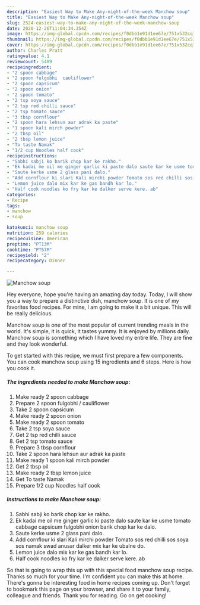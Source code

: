 ```yaml
---
description: "Easiest Way to Make Any-night-of-the-week Manchow soup"
title: "Easiest Way to Make Any-night-of-the-week Manchow soup"
slug: 2524-easiest-way-to-make-any-night-of-the-week-manchow-soup
date: 2020-12-26T11:04:34.354Z
image: https://img-global.cpcdn.com/recipes/f0dbb1e91d1ee67e/751x532cq70/manchow-soup-recipe-main-photo.jpg
thumbnail: https://img-global.cpcdn.com/recipes/f0dbb1e91d1ee67e/751x532cq70/manchow-soup-recipe-main-photo.jpg
cover: https://img-global.cpcdn.com/recipes/f0dbb1e91d1ee67e/751x532cq70/manchow-soup-recipe-main-photo.jpg
author: Charles Pratt
ratingvalue: 4.1
reviewcount: 5489
recipeingredient:
- "2 spoon cabbage"
- "2 spoon fulgobhi  cauliflower"
- "2 spoon capsicum"
- "2 spoon onion"
- "2 spoon tomato"
- "2 tsp soya sauce"
- "2 tsp red chilli sauce"
- "2 tsp tomato sauce"
- "3 tbsp cornflour"
- "2 spoon hara lehsun aur adrak ka paste"
- "1 spoon kali mirch powder"
- "2 tbsp oil"
- "2 tbsp lemon juice"
- "To taste Namak"
- "1/2 cup Noodles half cook"
recipeinstructions:
- "Sabhi sabji ko barik chop kar ke rakho."
- "Ek kadai me oil me ginger garlic ki paste dalo saute kar ke usme tomato cabbage capsicum fulgobhi onion barik chop kar ke dalo."
- "Saute kerke usme 2 glass pani dalo."
- "Add cornflour ki slari Kali mirchi powder Tomato sos red chilli sos soya sos namak swad anusar dalker mix kar ke ubalne do."
- "Lemon juice dalo mix kar ke gas bandh kar lo."
- "Half cook noodles ko fry kar ke dalker serve kere. ab"
categories:
- Recipe
tags:
- manchow
- soup

katakunci: manchow soup 
nutrition: 259 calories
recipecuisine: American
preptime: "PT13M"
cooktime: "PT57M"
recipeyield: "2"
recipecategory: Dinner

---
```



![Manchow soup](https://img-global.cpcdn.com/recipes/f0dbb1e91d1ee67e/751x532cq70/manchow-soup-recipe-main-photo.jpg)

Hey everyone, hope you're having an amazing day today. Today, I will show you a way to prepare a distinctive dish, manchow soup. It is one of my favorites food recipes. For mine, I am going to make it a bit unique. This will be really delicious.

Manchow soup is one of the most popular of current trending meals in the world. It's simple, it is quick, it tastes yummy. It is enjoyed by millions daily. Manchow soup is something which I have loved my entire life. They are fine and they look wonderful.




To get started with this recipe, we must first prepare a few components. You can cook manchow soup using 15 ingredients and 6 steps. Here is how you cook it.

<!--inarticleads1-->

##### The ingredients needed to make Manchow soup:

1. Make ready 2 spoon cabbage
1. Prepare 2 spoon fulgobhi / cauliflower
1. Take 2 spoon capsicum
1. Make ready 2 spoon onion
1. Make ready 2 spoon tomato
1. Take 2 tsp soya sauce
1. Get 2 tsp red chilli sauce
1. Get 2 tsp tomato sauce
1. Prepare 3 tbsp cornflour
1. Take 2 spoon hara lehsun aur adrak ka paste
1. Make ready 1 spoon kali mirch powder
1. Get 2 tbsp oil
1. Make ready 2 tbsp lemon juice
1. Get To taste Namak
1. Prepare 1/2 cup Noodles half cook




<!--inarticleads2-->

##### Instructions to make Manchow soup:

1. Sabhi sabji ko barik chop kar ke rakho.
1. Ek kadai me oil me ginger garlic ki paste dalo saute kar ke usme tomato cabbage capsicum fulgobhi onion barik chop kar ke dalo.
1. Saute kerke usme 2 glass pani dalo.
1. Add cornflour ki slari Kali mirchi powder Tomato sos red chilli sos soya sos namak swad anusar dalker mix kar ke ubalne do.
1. Lemon juice dalo mix kar ke gas bandh kar lo.
1. Half cook noodles ko fry kar ke dalker serve kere. ab




So that is going to wrap this up with this special food manchow soup recipe. Thanks so much for your time. I'm confident you can make this at home. There's gonna be interesting food in home recipes coming up. Don't forget to bookmark this page on your browser, and share it to your family, colleague and friends. Thank you for reading. Go on get cooking!
